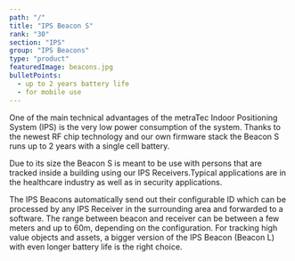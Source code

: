 ```yaml
---
path: "/"
title: "IPS Beacon S"
rank: "30"
section: "IPS"
group: "IPS Beacons"
type: "product"
featuredImage: beacons.jpg
bulletPoints:
  - up to 2 years battery life
  - for mobile use
---
```

One of the main technical advantages of the metraTec Indoor Positioning System (IPS) is the very low power consumption of the system. Thanks to the newest RF chip technology and our own firmware stack the Beacon S runs up to 2 years with a single cell battery.

Due to its size the Beacon S is meant to be use with persons that are tracked inside a building using our IPS Receivers.Typical applications are in the healthcare industry as well as in security applications.

The IPS Beacons automatically send out their configurable ID which can be processed by any IPS Receiver in the surrounding area and forwarded to a software. The range between beacon and receiver can be between a few meters and up to 60m, depending on the configuration. For tracking high value objects and assets, a bigger version of the IPS Beacon (Beacon L) with even longer battery life is the right choice.
